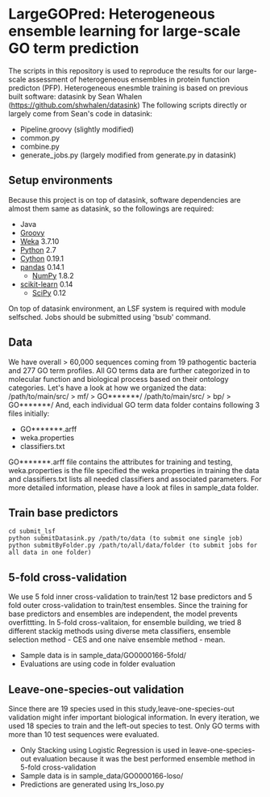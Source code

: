 # LargeGOPred: Heterogeneous ensemble learning for large-scale GO term prediction

The scripts in this repository is used to reproduce the results for our large-scale assessment of heterogeneous ensembles in protein function predicton (PFP). 
Heterogeneous enesmble training is based on previous built software: datasink by Sean Whalen (https://github.com/shwhalen/datasink)
The following scripts directly or largely come from Sean's code in datasink:
* Pipeline.groovy (slightly modified)
* common.py 
* combine.py
* generate_jobs.py (largely modified from generate.py in datasink)

## Setup environments
Because this project is on top of datasink, software dependencies are almost them same as datasink, so the followings are required:

* Java
* [Groovy](http://groovy.codehaus.org)
* [Weka](http://www.cs.waikato.ac.nz/~ml/weka/) 3.7.10
* [Python](http://www.python.org) 2.7
* [Cython](http://www.cython.org) 0.19.1
* [pandas](http://pandas.pydata.org) 0.14.1
	* [NumPy](http://www.numpy.org) 1.8.2
* [scikit-learn](http://scikit-learn.org) 0.14
	* [SciPy](http://www.scipy.org) 0.12

On top of datasink environment, an LSF system is required with module selfsched. Jobs should be submitted using 'bsub' command.

## Data
We have overall > 60,000 sequences coming from 19 pathogentic bacteria and 277 GO term profiles.
All GO terms data are further categorized in to molecular function and biological process based on their ontology categories.
Let's have a look at how we organized the data:
	/path/to/main/src/ > mf/ > GO*******/
	/path/to/main/src/ > bp/ > GO*******/
And, each individual GO term data folder contains following 3 files initially:
* GO*******.arff
* weka.properties
* classifiers.txt

GO*******.arff file contains the attributes for training and testing, weka.properties is the file specified the weka properties in training the data and classifiers.txt lists all needed classifiers and associated parameters.
For more detailed information, please have a look at files in sample_data folder.

## Train base predictors
	cd submit_lsf
	python submitDatasink.py /path/to/data (to submit one single job)
	python submitByFolder.py /path/to/all/data/folder (to submit jobs for all data in one folder)

## 5-fold cross-validation
We use 5 fold inner cross-validation to train/test 12 base predictors and 5 fold outer cross-validation to train/test ensembles. Since the training for base predictors and ensembles are independent, the model prevents overfittting. In 5-fold cross-valitaion, for ensemble building, we tried 8 different stackig methods using diverse meta classifiers, ensemble selection method - CES and one naive ensemble method - mean.
* Sample data is in sample_data/GO0000166-5fold/
* Evaluations are using code in folder evaluation

## Leave-one-species-out validation
Since there are 19 species used in this study,leave-one-species-out validation might infer important biological information. In every iteration, we used 18 species to train and the left-out species to test. Only GO terms with more than 10 test sequences were evaluated.
* Only Stacking using Logistic Regression is used in leave-one-species-out evaluation because it was the best performed ensemble method in 5-fold cross-validation
* Sample data is in sample_data/GO0000166-loso/
* Predictions are generated using lrs_loso.py

